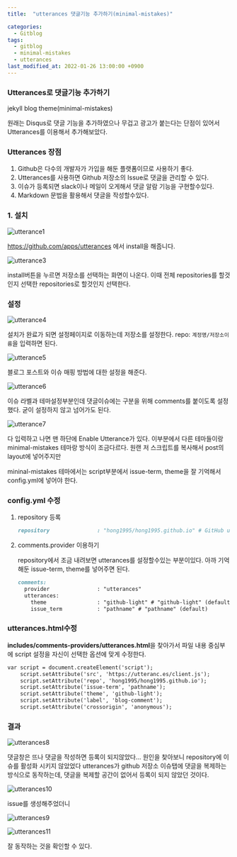 ```yaml
---
title:  "utterances 댓글기능 추가하기(minimal-mistakes)"

categories:
  - Gitblog
tags:
  - gitblog
  - minimal-mistakes
  - utterances
last_modified_at: 2022-01-26 13:00:00 +0900
---
```


### Utterances로 댓글기능 추가하기

jekyll blog theme(minimal-mistakes)

원래는 Disqus로 댓글 기능을 추가하였으나 무겁고 광고가 붙는다는 단점이 있어서 Utterances를 이용해서 추가해보았다.

### Utterances 장점

1. Github은 다수의 개발자가 가입을 해둔 플랫폼이므로 사용하기 좋다.
2. Utterances를 사용하면 Github 저장소의 Issue로 댓글을 관리할 수 있다.
3. 이슈가 등록되면 slack이나 메일이 오게해서 댓글 알람 기능을 구현할수있다.
4. Markdown 문법을 활용해서 댓글을 작성할수있다.

### 1. 설치

![utterance1](/images/2022-01-26-utterances/utterance1.PNG)

<https://github.com/apps/utterances> 에서 install을 해줍니다.

![utterance3](/images/2022-01-26-utterances/utterance3.PNG)

install버튼을 누르면 저장소를 선택하는 화면이 나온다.
이때 전체 repositories를 할것인지 선택한 repositories로 할것인지 선택한다.

### 설정

![utterance4](/images/2022-01-26-utterances/utterance4.PNG)

설치가 완료가 되면 설정페이지로 이동하는데 저장소를 설정한다. repo: `계정명/저장소이름`을 입력하면 된다.



![utterance5](/images/2022-01-26-utterances/utterance5.PNG)

블로그 포스트와 이슈 매핑 방법에 대한 설정을 해준다.


![utterance6](/images/2022-01-26-utterances/utterance6.PNG)

이슈 라벨과 테마설정부분인데 댓글이슈에는 구분을 위해 comments를 붙이도록 설정했다. 굳이 설정하지 않고 넘어가도 된다.

![utterance7](/images/2022-01-26-utterances/utterance7.PNG)

다 입력하고 나면 맨 하단에 Enable Utterance가 있다. 이부분에서 다른 테마들이랑 minimal-mistakes 테마랑 방식이 조금다르다. 원랜 저 스크립트를 복사해서 post의 layout에 넣어주지만

mininal-mistakes 테마에서는 script부분에서 issue-term, theme을 잘 기억해서 config.yml에 넣어야 한다.

### config.yml 수정

1. repository 등록

   ```markdown
   repository               : "hong1995/hong1995.github.io" # GitHub username/repo-name e.g. "mmistakes/minimal-mistakes"
   ```

2. comments.provider 이용하기

   repository에서 조금 내려보면 utterances를 설정할수있는 부분이있다. 아까 기억해둔  issue-term, theme를 넣어주면 된다.

   ```markdown
   comments:
     provider               : "utterances"
     utterances:
       theme                : "github-light" # "github-light" (default), "github-dark"
       issue_term           : "pathname" # "pathname" (default)
   ```

### utterances.html수정

**includes/comments-providers/utterances.html**을 찾아가서 파일 내용 중심부에 script 설정을 자신이 선택한 옵션에 맞게 수정한다.

```markdown
var script = document.createElement('script');
    script.setAttribute('src', 'https://utteranc.es/client.js');
    script.setAttribute('repo', 'hong1995/hong1995.github.io');
    script.setAttribute('issue-term', 'pathname');
    script.setAttribute('theme', 'github-light');
    script.setAttribute('label', 'blog-comment');
    script.setAttribute('crossorigin', 'anonymous');
```



### 결과

![utterances8](/images/2022-01-26-utterances/utterances8.PNG)

댓글창은 뜨나 댓글을 작성하면 등록이 되지않았다...
원인을 찾아보니 repository에 이슈를 활성화 시키지 않았었다
utterances가 github 저장소 이슈탭에 댓글을 복제하는 방식으로 동작하는데,
댓글을 복제할 공간이 없어서 등록이 되지 않았던 것이다.

![utterances10](/images/2022-01-26-utterances/utterances10.PNG)

issue를 생성해주었더니

![utterances9](/images/2022-01-26-utterances/utterances9.PNG)

![utterances11](/images/2022-01-26-utterances/utterances11.PNG)

잘 동작하는 것을 확인할 수 있다.

